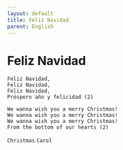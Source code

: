 ```yaml
---
layout: default
title: Feliz Navidad
parent: English
---
```

# Feliz Navidad
```
Feliz Navidad,
Feliz Navidad,
Feliz Navidad,
Próspero año y felicidad (2)

We wanna wish you a merry Christmas!
We wanna wish you a merry Christmas!
We wanna wish you a merry Christmas!
From the bottom of our hearts (2)
```

`Christmas` `Carol`